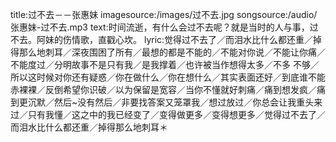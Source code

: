 title:过不去－－张惠妹
imagesource:/images/过不去.jpg
songsource:/audio/张惠妹-过不去.mp3
text:时间流逝，有什么会过不去呢？就是当时的人与事，过不去。阿妹的伤情歌，直戳心坎。
lyric:觉得过不去了／而泪水比什么都还重／掉得那么地刺耳／深夜围困了所有／最想的都是不能的／不能对你说／不能让你痛／不能度过／分明故事不是只有我／是我撑着／也许被当作想得太多／不多 不够／所以这时候对你还有疑惑／你在做什么／你在想什么／其实表面还好／到底谁不能赤裸裸／反倒希望你识破／以为保留是宽容／当你不懂就好刺痛／痛到想发疯／痛到更沉默／然后~没有然后／非要找答案又笼罩我／想过放过／你总会让我重头来过／只有我懂／这之中的我已经变了／变得做更多／变得想更多／觉得过不去了／而泪水比什么都还重／掉得那么地刺耳＊